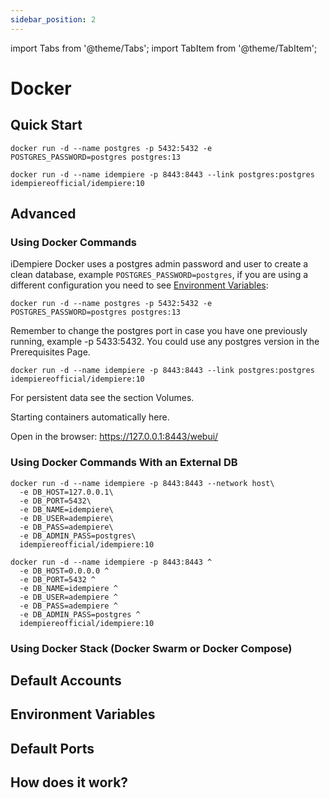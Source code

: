 ```yaml
---
sidebar_position: 2
---
```


import Tabs from '@theme/Tabs';
import TabItem from '@theme/TabItem';

# Docker

## Quick Start

```shell
docker run -d --name postgres -p 5432:5432 -e POSTGRES_PASSWORD=postgres postgres:13
```

```shell
docker run -d --name idempiere -p 8443:8443 --link postgres:postgres idempiereofficial/idempiere:10
```

## Advanced

### Using Docker Commands

iDempiere Docker uses a postgres admin password and user to create a clean database, example `POSTGRES_PASSWORD=postgres`, if you are using a different configuration you need to see [Environment Variables](#environment-variables):

```shell
docker run -d --name postgres -p 5432:5432 -e POSTGRES_PASSWORD=postgres postgres:13
```

Remember to change the postgres port in case you have one previously running, example -p 5433:5432. You could use any postgres version in the Prerequisites Page.

```shell
docker run -d --name idempiere -p 8443:8443 --link postgres:postgres idempiereofficial/idempiere:10
```

For persistent data see the section Volumes.

Starting containers automatically here.

Open in the browser: https://127.0.0.1:8443/webui/

### Using Docker Commands With an External DB

<Tabs groupId="operating-systems">
  <TabItem value="linux" label="Linux">

```
docker run -d --name idempiere -p 8443:8443 --network host\
  -e DB_HOST=127.0.0.1\
  -e DB_PORT=5432\
  -e DB_NAME=idempiere\
  -e DB_USER=adempiere\
  -e DB_PASS=adempiere\
  -e DB_ADMIN_PASS=postgres\
  idempiereofficial/idempiere:10
```

  </TabItem>
  <TabItem value="windows" label="Windows">

```
docker run -d --name idempiere -p 8443:8443 ^
  -e DB_HOST=0.0.0.0 ^
  -e DB_PORT=5432 ^
  -e DB_NAME=idempiere ^
  -e DB_USER=adempiere ^
  -e DB_PASS=adempiere ^
  -e DB_ADMIN_PASS=postgres ^
  idempiereofficial/idempiere:10
```

  </TabItem>
</Tabs>

### Using Docker Stack (Docker Swarm or Docker Compose)

## Default Accounts

## Environment Variables

## Default Ports

## How does it work?
